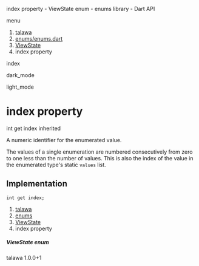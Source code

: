 




index property - ViewState enum - enums library - Dart API







menu

1. [talawa](../../index.html)
2. [enums/enums.dart](../../enums_enums/enums_enums-library.html)
3. [ViewState](../../enums_enums/ViewState.html)
4. index property

index


dark\_mode

light\_mode




# index property


int
get
index
inherited

A numeric identifier for the enumerated value.

The values of a single enumeration are numbered
consecutively from zero to one less than the
number of values.
This is also the index of the value in the
enumerated type's static `values` list.


## Implementation

```
int get index;
```


 


1. [talawa](../../index.html)
2. [enums](../../enums_enums/enums_enums-library.html)
3. [ViewState](../../enums_enums/ViewState.html)
4. index property

##### ViewState enum





talawa
1.0.0+1






